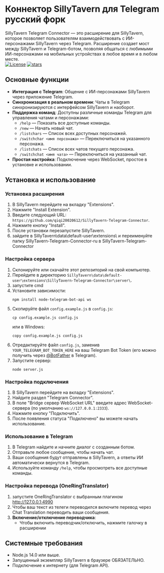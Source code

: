 

# Коннектор SillyTavern для Telegram русский форк

SillyTavern Telegram Connector — это расширение для SillyTavern, которое позволяет пользователям взаимодействовать с ИИ-персонажами SillyTavern через Telegram. Расширение создает мост между SillyTavern и Telegram-ботом, позволяя общаться с любимыми ИИ-персонажами на мобильных устройствах в любое время и в любом месте.  
[![License](https://img.shields.io/github/license/qiqi20020612/SillyTavern-Telegram-Connector)](https://github.com/qiqi20020612/SillyTavern-Telegram-Connector/blob/main/LICENSE)
[![stars](https://img.shields.io/github/stars/qiqi20020612/SillyTavern-Telegram-Connector)](https://github.com/qiqi20020612/SillyTavern-Telegram-Connector)

## Основные функции

- **Интеграция с Telegram**: Общение с ИИ-персонажами SillyTavern через приложение Telegram.
- **Синхронизация в реальном времени**: Чаты в Telegram синхронизируются с интерфейсом SillyTavern и наоборот.
- **Поддержка команд**: Доступны различные команды Telegram для управления чатами и персонажами:
  - `/help` — Показать все доступные команды.
  - `/new` — Начать новый чат.
  - `/listchars` — Список всех доступных персонажей.
  - `/switchchar <имя персонажа>` — Переключиться на указанного персонажа.
  - `/listchats` — Список всех чатов текущего персонажа.
  - `/switchchat <имя чата>` — Переключиться на указанный чат.
- **Простая настройка**: Подключение через WebSocket, простое в установке и использовании.

## Установка и использование

### Установка расширения

1. В SillyTavern перейдите на вкладку "Extensions".
2. Нажмите "Install Extension".
3. Введите следующий URL: `https://github.com/qiqi20020612/SillyTavern-Telegram-Connector`.
4. Нажмите кнопку "Install".
5. После установки перезапустите SillyTavern.
6. зайдите в SillyTavern\data\default-user\extensions\ и переименуйте папку SillyTavern-Telegram-Connector-ru в SillyTavern-Telegram-Connector

### Настройка сервера

1. Склонируйте или скачайте этот репозиторий на свой компьютер.
2. Перейдите в директорию `SillyTavern\data\default-user\extensions\SillyTavern-Telegram-Connector\server\`.
3. запустите cmd
4. Установите зависимости:
   ```
   npm install node-telegram-bot-api ws
   ```
5. Скопируйте файл `config.example.js` в `config.js`:
   ```
   cp config.example.js config.js
   ```
   или в Windows:
   ```
   copy config.example.js config.js
   ```
6. Отредактируйте файл `config.js`, заменив `YOUR_TELEGRAM_BOT_TOKEN_HERE` на ваш Telegram Bot Token
   (его можно получить через [@BotFather](https://t.me/BotFather) в Telegram).
7. Запустите сервер:
   ```
   node server.js
   ```

### Настройка подключения

1. В SillyTavern перейдите на вкладку "Extensions".
2. Найдите раздел "Telegram Connector".
3. В поле "Bridge сервер WebSocket URL" введите адрес WebSocket-сервера
   (по умолчанию `ws://127.0.0.1:2333`).
4. Нажмите кнопку "Подключить".
5. После появления статуса "Подключено" вы можете начать использование.

### Использование в Telegram

1. В Telegram найдите и начните диалог с созданным ботом.
2. Отправьте любое сообщение, чтобы начать чат.
3. Ваши сообщения будут отправлены в SillyTavern, а ответы ИИ автоматически вернутся в Telegram.
4. Используйте команду `/help`, чтобы просмотреть все доступные команды.

### Настройка перевода (OneRingTranslator)

1. запустите OneRingTranslator с выбранным плагином  http://127.0.0.1:4990
2.  Чтобы ваш текст из телеги переводился включите перевод через Chat Translation переводить ваши сообщения.
3. **Включение/отключение переводчика**:
   - Чтобы включить переводчик/отключить, нажмите галочку в расширении

## Системные требования

- Node.js 14.0 или выше.
- Запущенный экземпляр SillyTavern в браузере ОБЯЗАТЕЛЬНО.
- Подключение к интернету (для Telegram API).
